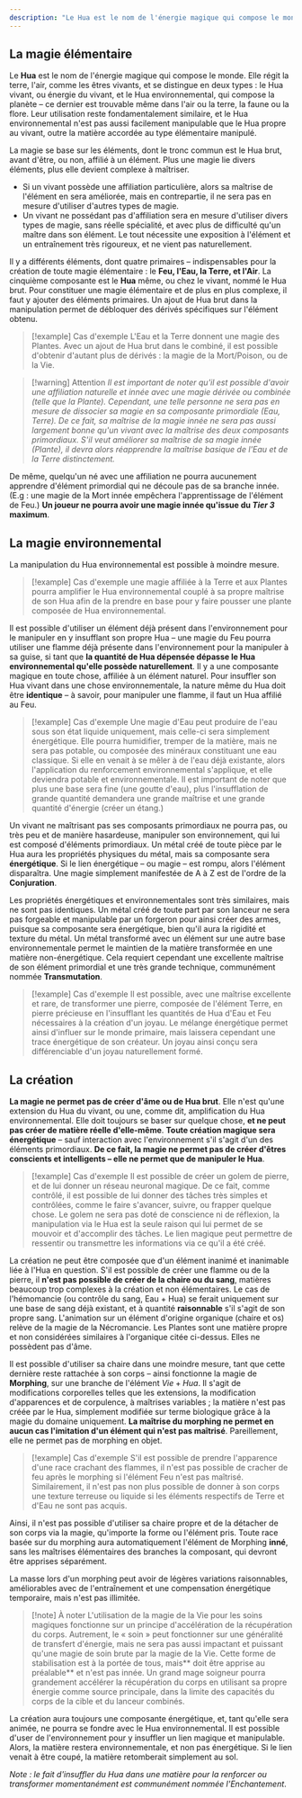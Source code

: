 ```yaml
---
description: "Le Hua est le nom de l'énergie magique qui compose le monde. Elle régit la terre, l'air, comme les êtres vivants, et se distingue en deux types : le Hua vivant, ou énergie du vivant, et le Hua environnemental, qui compose la planète"
---
```


## La magie élémentaire

Le **Hua** est le nom de l'énergie magique qui compose le monde. Elle régit la terre, l'air, comme les êtres vivants, et se distingue en deux types : le Hua vivant, ou énergie du vivant, et le Hua environnemental, qui compose la planète – ce dernier est trouvable même dans l'air ou la terre, la faune ou la flore. Leur utilisation reste fondamentalement similaire, et le Hua environnemental n'est pas aussi facilement manipulable que le Hua propre au vivant, outre la matière accordée au type élémentaire manipulé. 

La magie se base sur les éléments, dont le tronc commun est le Hua brut, avant d'être, ou non, affilié à un élément. Plus une magie lie divers éléments, plus elle devient complexe à maîtriser. 
- Si un vivant possède une affiliation particulière, alors sa maîtrise de l'élément en sera améliorée, mais en contrepartie, il ne sera pas en mesure d'utiliser d'autres types de magie. 
- Un vivant ne possédant pas d'affiliation sera en mesure d'utiliser divers types de magie, sans réelle spécialité, et avec plus de difficulté qu'un maître dans son élément. Le tout nécessite une exposition à l'élément et un entraînement très rigoureux, et ne vient pas naturellement.

Il y a différents éléments, dont quatre primaires – indispensables pour la création de toute magie élémentaire : le **Feu, l'Eau, la Terre, et l'Air**. La cinquième composante est le **Hua** même, ou chez le vivant, nommé le Hua brut. 
Pour constituer une magie élémentaire et de plus en plus complexe, il faut y ajouter des éléments primaires. Un ajout de Hua brut dans la manipulation permet de débloquer des dérivés spécifiques sur l'élément obtenu. 

>[!example] Cas d'exemple
> L'Eau et la Terre donnent une magie des Plantes. Avec un ajout de Hua brut dans le combiné, il est possible d'obtenir d'autant plus de dérivés : la magie de la Mort/Poison, ou de la Vie.

> [!warning] Attention
 > *Il est important de noter qu'il est possible d'avoir une affiliation naturelle et innée avec une magie dérivée ou combinée (telle que la Plante). Cependant, une telle personne ne sera pas en mesure de dissocier sa magie en sa composante primordiale (Eau, Terre). De ce fait, sa maîtrise de la magie innée ne sera pas aussi largement bonne qu'un vivant avec la maîtrise des deux composants primordiaux. S'il veut améliorer sa maîtrise de sa magie innée (Plante), il devra alors réapprendre la maîtrise basique de l'Eau et de la Terre distinctement.*

De même, quelqu'un né avec une affiliation ne pourra aucunement apprendre d'élément primordial qui ne découle pas de sa branche innée. (E.g : une magie de la Mort innée empêchera l'apprentissage de l'élément de Feu.)
**Un joueur ne pourra avoir une magie innée qu'issue du *Tier 3* maximum**.

## La magie environnemental

La manipulation du Hua environnemental est possible à moindre mesure.

>[!example] Cas d'exemple
> une magie affiliée à la Terre et aux Plantes pourra amplifier le Hua environnemental couplé à sa propre maîtrise de son Hua afin de la prendre en base pour y faire pousser une plante composée de Hua environnemental.

Il est possible d'utiliser un élément déjà présent dans l'environnement pour le manipuler en y insufflant son propre Hua – une magie du Feu pourra utiliser une flamme déjà présente dans l'environnement pour la manipuler à sa guise, si tant que **la quantité de Hua dépensée dépasse le Hua environnemental qu'elle possède naturellement**. Il y a une composante magique en toute chose, affiliée à un élément naturel. Pour insuffler son Hua vivant dans une chose environnementale, la nature même du Hua doit être **identique** – à savoir, pour manipuler une flamme, il faut un Hua affilié au Feu. 

> [!example] Cas d'exemple
> Une magie d'Eau peut produire de l'eau sous son état liquide uniquement, mais celle-ci sera simplement énergétique. Elle pourra humidifier, tremper de la matière, mais ne sera pas potable, ou composée des minéraux constituant une eau classique. Si elle en venait à se mêler à de l'eau déjà existante, alors l'application du renforcement environnemental s'applique, et elle deviendra potable et environnementale. Il est important de noter que plus une base sera fine (une goutte d'eau), plus l'insufflation de grande quantité demandera une grande maîtrise et une grande quantité d'énergie (créer un étang.)

Un vivant ne maîtrisant pas ses composants primordiaux ne pourra pas, ou très peu et de manière hasardeuse, manipuler son environnement, qui lui est composé d'éléments primordiaux. 
Un métal créé de toute pièce par le Hua aura les propriétés physiques du métal, mais sa composante sera **énergétique**. Si le lien énergétique – ou magie – est rompu, alors l'élément disparaîtra. 
Une magie simplement manifestée de A à Z est  de l'ordre de la **Conjuration**. 

Les propriétés énergétiques et environnementales sont très similaires, mais ne sont pas identiques. Un métal créé de toute part par son lanceur ne sera pas forgeable et manipulable par un forgeron pour ainsi créer des armes, puisque sa composante sera énergétique, bien qu'il aura la rigidité et texture du métal. Un métal transformé avec un élément sur une autre base environnementale permet le maintien de la matière transformée en une matière non-énergétique. Cela requiert cependant une excellente maîtrise de son élément primordial et une très grande technique, communément nommée **Transmutation**.

> [!example] Cas d'exemple
> Il est possible, avec une maîtrise excellente et rare, de transformer une pierre, composée de l'élément Terre, en pierre précieuse en l'insufflant les quantités de Hua d'Eau et Feu nécessaires à la création d'un joyau. Le mélange énergétique permet ainsi d'influer sur le monde primaire, mais laissera cependant une trace énergétique de son créateur. Un joyau ainsi conçu sera différenciable d'un joyau naturellement formé.

## La création

**La magie ne permet pas de créer d'âme ou de Hua brut**. Elle n'est qu'une extension du Hua du vivant, ou une, comme dit, amplification du Hua environnemental. Elle doit toujours se baser sur quelque chose, **et ne peut pas créer de matière réelle d'elle-même**. **Toute création magique sera énergétique** – sauf interaction avec l'environnement s'il s'agit d'un des éléments primordiaux. 
**De ce fait, la magie ne permet pas de créer d'êtres conscients et intelligents – elle ne permet que de manipuler le Hua**. 

>[!example] Cas d'exemple
> Il est possible de créer un golem de pierre, et de lui donner un réseau neuronal magique. De ce fait, comme contrôlé, il est possible de lui donner des tâches très simples et contrôlées, comme le faire s'avancer, suivre, ou frapper quelque chose. Le golem ne sera pas doté de conscience ni de réflexion, la manipulation via le Hua est la seule raison qui lui permet de se mouvoir et d'accomplir des tâches. Le lien magique peut permettre de ressentir ou transmettre les informations via ce qu'il a été créé.

La création ne peut être composée que d'un élément inanimé et inanimable liée à l'Hua en question. S'il est possible de créer une flamme ou de la pierre, il **n'est pas possible de créer de la chaire ou du sang**, matières beaucoup trop complexes à la création et non élémentaires. Le cas de l'hémomancie (ou contrôle du sang, Eau + Hua) se ferait uniquement sur une base de sang déjà existant, et à quantité **raisonnable** s'il s'agit de son propre sang. 
L'animation sur un élément d'origine organique (chaire et os) relève de la magie de la Nécromancie. Les Plantes sont une matière propre et non considérées similaires à l'organique citée ci-dessus. Elles ne possèdent pas d'âme.

Il est possible d'utiliser sa chaire dans une moindre mesure, tant que cette dernière reste rattachée à son corps – ainsi fonctionne la magie de **Morphing**, sur une branche de l'élément $Vie + Hua$. Il s'agit de modifications corporelles telles que les extensions, la modification d'apparences et de corpulence, à maîtrises variables ; la matière n'est pas créée par le Hua, simplement modifiée sur terme biologique grâce à la magie du domaine uniquement. **La maîtrise du morphing ne permet en aucun cas l'imitation d'un élément qui n'est pas maîtrisé**. Pareillement, elle ne permet pas de morphing en objet. 

> [!example] Cas d'exemple
> S'il est possible de prendre l'apparence d'une race crachant des flammes, il n'est pas possible de cracher de feu après le morphing si l'élément Feu n'est pas maîtrisé. Similairement, il n'est pas non plus possible de donner à son corps une texture terreuse ou liquide si les éléments respectifs de Terre et d'Eau ne sont pas acquis.

Ainsi, il n'est pas possible d'utiliser sa chaire propre et de la détacher de son corps via la magie, qu'importe la forme ou l'élément pris. Toute race basée sur du morphing aura automatiquement l'élément de Morphing **inné**, sans les maîtrises élémentaires des branches la composant, qui devront être apprises séparément.

La masse lors d'un morphing peut avoir de légères variations raisonnables, améliorables avec de l'entraînement et une compensation énergétique temporaire, mais n'est pas illimitée.

> [!note] À noter
> L'utilisation de la magie de la Vie pour les soins magiques fonctionne sur un principe d'accélération de la récupération du corps. Autrement, le « soin » peut fonctionner sur une généralité de transfert d'énergie, mais ne sera pas aussi impactant et puissant qu'une magie de soin brute par la magie de la Vie. Cette forme de stabilisation est à la portée de tous, mais** doit être apprise au préalable** et n'est pas innée.
> Un grand mage soigneur pourra grandement accélérer la récupération du corps en utilisant sa propre énergie comme source principale, dans la limite des capacités du corps de la cible et du lanceur combinés. 

La création aura toujours une composante énergétique, et, tant qu'elle sera animée, ne pourra se fondre avec le Hua environnemental. 
Il est possible d'user de l'environnement pour y insuffler un lien magique et manipulable. Alors, la matière restera environnementale, et non pas énergétique. Si le lien venait à être coupé, la matière retomberait simplement au sol. 

*Note : le fait d'insuffler du Hua dans une matière pour la renforcer ou transformer momentanément est communément nommée l'Enchantement*.


